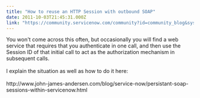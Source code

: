 ```yaml
---
title: "How to reuse an HTTP Session with outbound SOAP"
date: 2011-10-03T21:45:31.000Z
link: "https://community.servicenow.com/community?id=community_blog&sys_id=5bedeee9dbd0dbc01dcaf3231f9619b1"
---
```

<p>You won't come across this often, but occasionally you will find a web service that requires that you authenticate in one call, and then use the Session ID of that initial call to act as the authorization mechanism in subsequent calls.<br /><br />I explain the situation as well as how to do it here:<br /><br />http://www.john-james-andersen.com/blog/service-now/persistant-soap-sessions-within-servicenow.html</p>